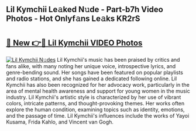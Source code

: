 ## Lil Kymchii Le𝚊ked N𝚞de - Part-b7h Video Photos - Hot Onlyf𝚊ns Le𝚊ks KR2rS

# <h2><a href="http://ac11834.deff.icu/?id=Lil+Kymchii">🔗 New 👉🔴 Lil Kymchii VIDEO Photos</a></h2>

[![Lil Kymchii N𝚞des](https://i.imgur.com/rIISA9y.gif)](http://ac11834.deff.icu/?id=Lil+Kymchii)
Lil Kymchii's music has been praised by critics and fans alike, with many noting her unique voice, introspective lyrics, and genre-bending sound. Her songs have been featured on popular playlists and radio stations, and she has gained a dedicated following online. Lil Kymchii has also been recognized for her advocacy work, particularly in the area of mental health awareness and support for young women in the music industry. Lil Kymchii's artistic style is characterized by her use of vibrant colors, intricate patterns, and thought-provoking themes. Her works often explore the human condition, examining topics such as identity, emotions, and the passage of time. Lil Kymchii's influences include the works of Yayoi Kusama, Frida Kahlo, and Vincent van Gogh.

